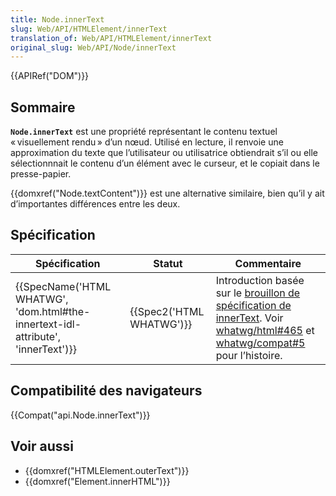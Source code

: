 ```yaml
---
title: Node.innerText
slug: Web/API/HTMLElement/innerText
translation_of: Web/API/HTMLElement/innerText
original_slug: Web/API/Node/innerText
---
```

{{APIRef("DOM")}}

## Sommaire

**`Node.innerText`** est une propriété représentant le contenu textuel « visuellement rendu » d’un nœud. Utilisé en lecture, il renvoie une approximation du texte que l’utilisateur ou utilisatrice obtiendrait s’il ou elle sélectionnnait le contenu d’un élément avec le curseur, et le copiait dans le presse-papier.

{{domxref("Node.textContent")}} est une alternative similaire, bien qu’il y ait d’importantes différences entre les deux.

## Spécification

| Spécification                                                                                                | Statut                           | Commentaire                                                                                                                                                                                                                                                           |
| ------------------------------------------------------------------------------------------------------------ | -------------------------------- | --------------------------------------------------------------------------------------------------------------------------------------------------------------------------------------------------------------------------------------------------------------------- |
| {{SpecName('HTML WHATWG', 'dom.html#the-innertext-idl-attribute', 'innerText')}} | {{Spec2('HTML WHATWG')}} | Introduction basée sur le [brouillon de spécification de innerText](https://github.com/rocallahan/innerText-spec). Voir [whatwg/html#465](https://github.com/whatwg/html/issues/465) et [whatwg/compat#5](https://github.com/whatwg/compat/issues/5) pour l’histoire. |

## Compatibilité des navigateurs

{{Compat("api.Node.innerText")}}

## Voir aussi

- {{domxref("HTMLElement.outerText")}}
- {{domxref("Element.innerHTML")}}
